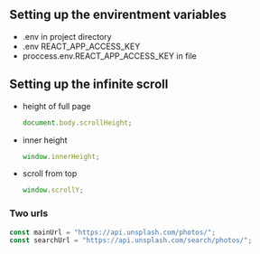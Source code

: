 ## Setting up the envirentment variables

- .env in project directory
- .env REACT_APP_ACCESS_KEY
- proccess.env.REACT_APP_ACCESS_KEY in file

## Setting up the infinite scroll

- height of full page
  ```js
  document.body.scrollHeight;
  ```
- inner height

  ```js
  window.innerHeight;
  ```

- scroll from top
  ```js
  window.scrollY;
  ```

### Two urls

```js
const mainUrl = "https://api.unsplash.com/photos/";
const searchUrl = "https://api.unsplash.com/search/photos/";
```
